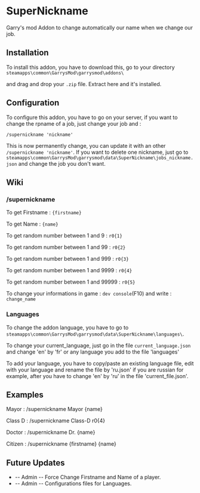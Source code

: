 
# SuperNickname

Garry's mod Addon to change automatically our name when we change our job.

## Installation

To install this addon, you have to download this, go to your directory ```steamapps\common\GarrysMod\garrysmod\addons\```

and drag and drop your ```.zip``` file. Extract here and it's installed.

## Configuration

To configure this addon, you have to go on your server, if you want to change the rpname of a job, just change your job and :

```/supernickname 'nickname'```

This is now permanently change, you can update it with an other ```/supernickname 'nickname'```. If you want to delete one nickname, just go to ```steamapps\common\GarrysMod\garrysmod\data\SuperNickname\jobs_nickname.json``` and change the job you don't want.


## Wiki 
### /supernickname
To get Firstname : ```{firstname}```

To get Name : ```{name}```

To get random number between 1 and 9 : ```r0{1}```

To get random number between 1 and 99 : ```r0{2}```

To get random number between 1 and 999 : ```r0{3}```

To get random number between 1 and 9999 : ```r0{4}```

To get random number between 1 and 99999 : ```r0{5}```

To change your informations in game : ```dev console```(F10) and write : ```change_name```

### Languages
To change the addon language, you have to go to ```steamapps\common\GarrysMod\garrysmod\data\SuperNickname\languages\```.

To change your current_language, just go in the file ```current_language.json``` and change 'en' by 'fr' or any language you add to the file 'languages'

To add your language, you have to copy/paste an existing language file, edit with your language and rename the file by 'ru.json' if you are russian for example, after you have to change 'en' by 'ru' in the file 'current_file.json'.

## Examples 

Mayor :
/supernickname Mayor {name}

Class D :
/supernickname Class-D r0{4}

Doctor :
/supernickname Dr. {name}

Citizen :
/supernickname {firstname} {name}

## Future Updates

- -- Admin -- Force Change Firstname and Name of a player.
- -- Admin -- Configurations files for Languages.
